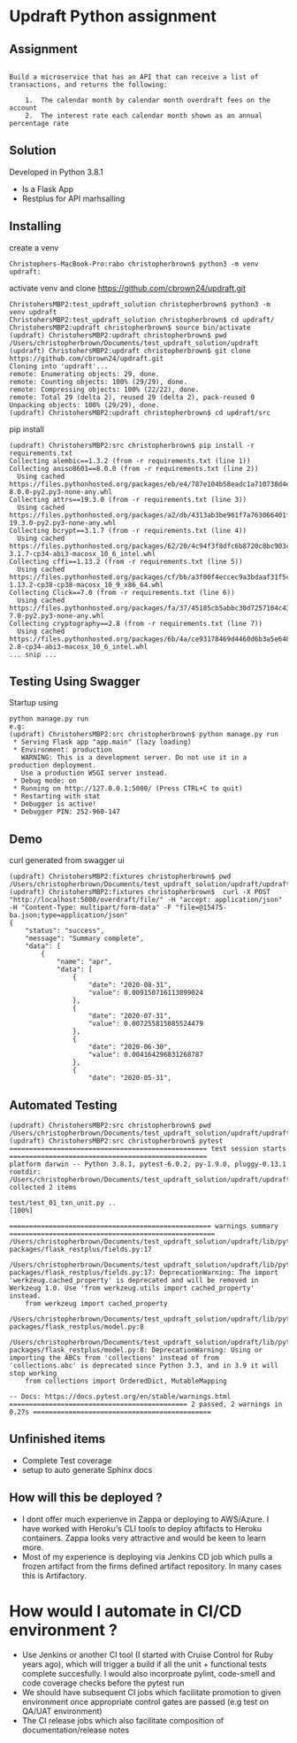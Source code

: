 #  Updraft Python assignment

## Assignment
```

Build a microservice that has an API that can receive a list of transactions, and returns the following:

    1.  The calendar month by calendar month overdraft fees on the account
    2.  The interest rate each calendar month shown as an annual percentage rate

```


## Solution
Developed in Python 3.8.1
- Is a Flask App
- Restplus for API marhsalling


## Installing
 create a venv
```
Christophers-MacBook-Pro:rabo christopherbrown$ python3 -m venv updraft:
```
activate venv and clone https://github.com/cbrown24/updraft.git
```
ChristohersMBP2:test_updraft_solution christopherbrown$ python3 -m venv updraft
ChristohersMBP2:test_updraft_solution christopherbrown$ cd updraft/
ChristohersMBP2:updraft christopherbrown$ source bin/activate
(updraft) ChristohersMBP2:updraft christopherbrown$ pwd
/Users/christopherbrown/Documents/test_updraft_solution/updraft
(updraft) ChristohersMBP2:updraft christopherbrown$ git clone https://github.com/cbrown24/updraft.git
Cloning into 'updraft'...
remote: Enumerating objects: 29, done.
remote: Counting objects: 100% (29/29), done.
remote: Compressing objects: 100% (22/22), done.
remote: Total 29 (delta 2), reused 29 (delta 2), pack-reused 0
Unpacking objects: 100% (29/29), done.
(updraft) ChristohersMBP2:updraft christopherbrown$ cd updraft/src
```

pip install
```
(updraft) ChristohersMBP2:src christopherbrown$ pip install -r requirements.txt 
Collecting alembic==1.3.2 (from -r requirements.txt (line 1))
Collecting aniso8601==8.0.0 (from -r requirements.txt (line 2))
  Using cached https://files.pythonhosted.org/packages/eb/e4/787e104b58eadc1a710738d4e418d7e599e4e778e52cb8e5d5ef6ddd5833/aniso8601-8.0.0-py2.py3-none-any.whl
Collecting attrs==19.3.0 (from -r requirements.txt (line 3))
  Using cached https://files.pythonhosted.org/packages/a2/db/4313ab3be961f7a763066401fb77f7748373b6094076ae2bda2806988af6/attrs-19.3.0-py2.py3-none-any.whl
Collecting bcrypt==3.1.7 (from -r requirements.txt (line 4))
  Using cached https://files.pythonhosted.org/packages/62/20/4c94f3f8dfc6b8720c8bc903ce2951ec6397ad864e3a64b4abdced014514/bcrypt-3.1.7-cp34-abi3-macosx_10_6_intel.whl
Collecting cffi==1.13.2 (from -r requirements.txt (line 5))
  Using cached https://files.pythonhosted.org/packages/cf/bb/a3f00f4eccec9a3bdaaf31f5c0261f34888284dc6760495d2d6f82dec0c5/cffi-1.13.2-cp38-cp38-macosx_10_9_x86_64.whl
Collecting Click==7.0 (from -r requirements.txt (line 6))
  Using cached https://files.pythonhosted.org/packages/fa/37/45185cb5abbc30d7257104c434fe0b07e5a195a6847506c074527aa599ec/Click-7.0-py2.py3-none-any.whl
Collecting cryptography==2.8 (from -r requirements.txt (line 7))
  Using cached https://files.pythonhosted.org/packages/6b/4a/ce93178469d4460d6b3a5e648fc1a2f426030f3d30a12d7ed4df73d044de/cryptography-2.8-cp34-abi3-macosx_10_6_intel.whl
... snip ...
```

## Testing Using Swagger 
Startup using
```
python manage.py run
e.g:
(updraft) ChristohersMBP2:src christopherbrown$ python manage.py run
 * Serving Flask app "app.main" (lazy loading)
 * Environment: production
   WARNING: This is a development server. Do not use it in a production deployment.
   Use a production WSGI server instead.
 * Debug mode: on
 * Running on http://127.0.0.1:5000/ (Press CTRL+C to quit)
 * Restarting with stat
 * Debugger is active!
 * Debugger PIN: 252-960-147

```

## Demo
curl generated from swagger ui
```
(updraft) ChristohersMBP2:fixtures christopherbrown$ pwd
/Users/christopherbrown/Documents/test_updraft_solution/updraft/updraft/src/test/fixtures
(updraft) ChristohersMBP2:fixtures christopherbrown$  curl -X POST "http://localhost:5000/overdraft/file/" -H "accept: application/json" -H "Content-Type: multipart/form-data" -F "file=@15475-ba.json;type=application/json"
{
    "status": "success",
    "message": "Summary complete",
    "data": [
        {
            "name": "apr",
            "data": [
                {
                    "date": "2020-08-31",
                    "value": 0.009150716113899024
                },
                {
                    "date": "2020-07-31",
                    "value": 0.007255815085524479
                },
                {
                    "date": "2020-06-30",
                    "value": 0.004164296831268787
                },
                {
                    "date": "2020-05-31",

```

## Automated Testing
```
(updraft) ChristohersMBP2:src christopherbrown$ pwd
/Users/christopherbrown/Documents/test_updraft_solution/updraft/updraft/src
(updraft) ChristohersMBP2:src christopherbrown$ pytest 
================================================== test session starts ==================================================
platform darwin -- Python 3.8.1, pytest-6.0.2, py-1.9.0, pluggy-0.13.1
rootdir: /Users/christopherbrown/Documents/test_updraft_solution/updraft/updraft/src
collected 2 items                                                                                                       

test/test_01_txn_unit.py ..                                                                                       [100%]

=================================================== warnings summary ====================================================
/Users/christopherbrown/Documents/test_updraft_solution/updraft/lib/python3.8/site-packages/flask_restplus/fields.py:17
  /Users/christopherbrown/Documents/test_updraft_solution/updraft/lib/python3.8/site-packages/flask_restplus/fields.py:17: DeprecationWarning: The import 'werkzeug.cached_property' is deprecated and will be removed in Werkzeug 1.0. Use 'from werkzeug.utils import cached_property' instead.
    from werkzeug import cached_property

/Users/christopherbrown/Documents/test_updraft_solution/updraft/lib/python3.8/site-packages/flask_restplus/model.py:8
  /Users/christopherbrown/Documents/test_updraft_solution/updraft/lib/python3.8/site-packages/flask_restplus/model.py:8: DeprecationWarning: Using or importing the ABCs from 'collections' instead of from 'collections.abc' is deprecated since Python 3.3, and in 3.9 it will stop working
    from collections import OrderedDict, MutableMapping

-- Docs: https://docs.pytest.org/en/stable/warnings.html
============================================= 2 passed, 2 warnings in 0.27s =============================================

```


## Unfinished items
- Complete Test coverage
- setup to auto generate Sphinx docs

## How will this be deployed ? 
- I dont offer much experienve in Zappa or deploying to AWS/Azure. I have worked with Heroku's CLI tools to deploy aftifacts to Heroku containers. Zappa looks very attractive and would be keen to learn more.
- Most of my experience is deploying via Jenkins CD job which pulls a frozen artifact from the firms defined artifact repository. In many cases this is Artifactory.

# How would I automate in CI/CD environment ? 
- Use Jenkins or another CI tool (I started with Cruise Control for Ruby years ago), which will trigger a build if all the unit + functional tests complete succesfully. I would also incorproate pylint, code-smell and code coverage checks before the pytest run
- We should have subsequent CI jobs which facilitate promotion to given environment once appropriate control gates are passed (e.g test on QA/UAT environment)
- The CI release jobs which also facilitate composition of documentation/release notes
